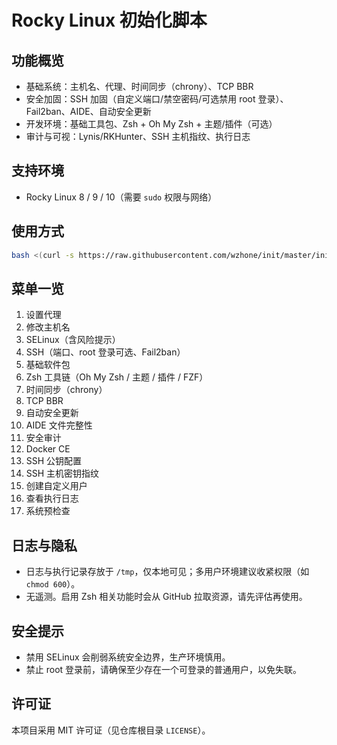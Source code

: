# Rocky Linux 初始化脚本



## 功能概览

- 基础系统：主机名、代理、时间同步（chrony）、TCP BBR
- 安全加固：SSH 加固（自定义端口/禁空密码/可选禁用 root 登录）、Fail2ban、AIDE、自动安全更新
- 开发环境：基础工具包、Zsh + Oh My Zsh + 主题/插件（可选）
- 审计与可视：Lynis/RKHunter、SSH 主机指纹、执行日志



## 支持环境

- Rocky Linux 8 / 9 / 10（需要 `sudo` 权限与网络）



## 使用方式

```bash
bash <(curl -s https://raw.githubusercontent.com/wzhone/init/master/init.sh)
```



## 菜单一览

1. 设置代理
2. 修改主机名
3. SELinux（含风险提示）
4. SSH（端口、root 登录可选、Fail2ban）
5. 基础软件包
6. Zsh 工具链（Oh My Zsh / 主题 / 插件 / FZF）
7. 时间同步（chrony）
8. TCP BBR
9. 自动安全更新
10. AIDE 文件完整性
11. 安全审计
12. Docker CE
13. SSH 公钥配置
14. SSH 主机密钥指纹
15. 创建自定义用户
16. 查看执行日志
17. 系统预检查



## 日志与隐私

- 日志与执行记录存放于 `/tmp`，仅本地可见；多用户环境建议收紧权限（如 `chmod 600`）。
- 无遥测。启用 Zsh 相关功能时会从 GitHub 拉取资源，请先评估再使用。



## 安全提示

- 禁用 SELinux 会削弱系统安全边界，生产环境慎用。
- 禁止 root 登录前，请确保至少存在一个可登录的普通用户，以免失联。



## 许可证

本项目采用 MIT 许可证（见仓库根目录 `LICENSE`）。
